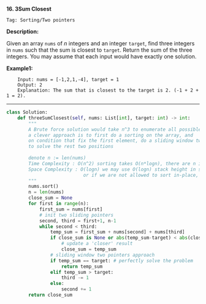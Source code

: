 **16. 3Sum Closest**

```Tag: Sorting/Two pointers```

**Description:**

Given an array ```nums``` of *n* integers and an integer ```target```, find three integers in ```nums``` such that the sum is closest to ```target```. Return the sum of the three integers. You may assume that each input would have exactly one solution.

**Example1:**

        Input: nums = [-1,2,1,-4], target = 1
        Output: 2
        Explanation: The sum that is closest to the target is 2. (-1 + 2 + 1 = 2).

-----------

```python
class Solution:
    def threeSumClosest(self, nums: List[int], target: int) -> int:
        """
        A Brute force solution would take n^3 to enumerate all possible combination
        a clever approach is to first do a sorting on the array, and
        on condition that fix the first element, do a sliding window two pointers approach
        to solve the rest two positions
        
        denote n := len(nums)
        Time Complexity : O(n^2) sorting takes O(n*logn), there are n iteration of each sliding window takes O(n), yields O(n^2)
        Space Complexity : O(logn) we may use O(logn) stack height in sorting, 
                            or if we are not allowed to sort in-place, we might need O(n) for extra storage
        """
        nums.sort()
        n = len(nums)
        close_sum = None
        for first in range(n):
            first_sum = nums[first]
            # init two sliding pointers
            second, third = first+1, n-1
            while second < third:
                temp_sum = first_sum + nums[second] + nums[third]
                if close_sum is None or abs(temp_sum-target) < abs(close_sum-target):
                    # update a 'closer' result
                    close_sum = temp_sum
                # sliding window two pointers approach
                if temp_sum == target: # perfectly solve the problem
                    return temp_sum
                elif temp_sum > target:
                    third -= 1
                else:
                    second += 1
        return close_sum    
```
